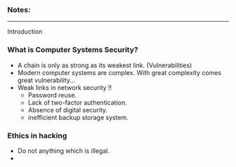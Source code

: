 ### Notes:

---

Introduction

### What is Computer Systems Security?
  * A chain is only as strong as its weakest link. (Vulnerabilities)
  * Modern computer systems are complex. With great complexity comes great vulnerability...
  * Weak links in network security !!
    * Password reuse.
    * Lack of two-factor authentication.
    * Absence of digital security.
    * inefficient backup storage system.

### Ethics in hacking
  * Do not anything which is illegal.
  * 
